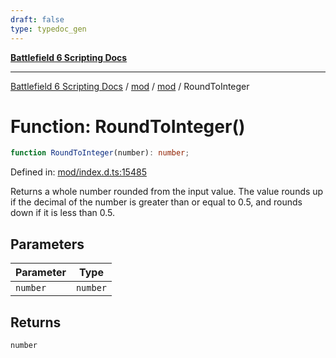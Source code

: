 ```yaml
---
draft: false
type: typedoc_gen
---
```


[**Battlefield 6 Scripting Docs**](../../../_index.md)

***

[Battlefield 6 Scripting Docs](../../../_index.md) / [mod](../../_index.md) / [mod](../_index.md) / RoundToInteger

# Function: RoundToInteger()

```ts
function RoundToInteger(number): number;
```

Defined in: [mod/index.d.ts:15485](https://github.com/battlefield-portal-community/portal-docs/blob/ff09b2690670f74de7e97198022e5a97ff1161ff/generators/santiago/mod/index.d.ts#L15485)

Returns a whole number rounded from the input value. The value rounds up if the decimal of the number is greater than or equal to 0.5, and rounds down if it is less than 0.5.

## Parameters

| Parameter | Type |
| ------ | ------ |
| `number` | `number` |

## Returns

`number`
